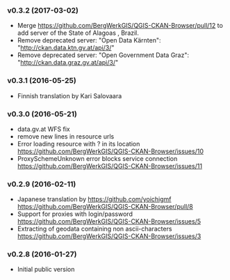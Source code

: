 ### v0.3.2 (2017-03-02)

* Merge https://github.com/BergWerkGIS/QGIS-CKAN-Browser/pull/12 to add server of the State of Alagoas , Brazil.
* Remove deprecated server: "Open Data Kärnten": "http://ckan.data.ktn.gv.at/api/3/"
* Remove deprecated server: "Open Government Data Graz": "http://ckan.data.graz.gv.at/api/3/"

### v0.3.1 (2016-05-25)

* Finnish translation by Kari Salovaara

### v0.3.0 (2016-05-21)

* data.gv.at WFS fix
* remove new lines in resource urls
* Error loading resource with ? in its location https://github.com/BergWerkGIS/QGIS-CKAN-Browser/issues/10
* ProxySchemeUnknown error blocks service connection https://github.com/BergWerkGIS/QGIS-CKAN-Browser/issues/11

### v0.2.9 (2016-02-11)

* Japanese translation by https://github.com/yoichigmf https://github.com/BergWerkGIS/QGIS-CKAN-Browser/pull/8
* Support for proxies with login/password https://github.com/BergWerkGIS/QGIS-CKAN-Browser/issues/5
* Extracting of geodata containing non ascii-characters https://github.com/BergWerkGIS/QGIS-CKAN-Browser/issues/3

### v0.2.8 (2016-01-27)

* Initial public version
